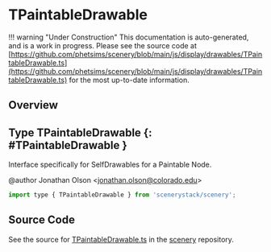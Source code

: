 # TPaintableDrawable

!!! warning "Under Construction"
    This documentation is auto-generated, and is a work in progress. Please see the source code at
    [https://github.com/phetsims/scenery/blob/main/js/display/drawables/TPaintableDrawable.ts](https://github.com/phetsims/scenery/blob/main/js/display/drawables/TPaintableDrawable.ts) for the most up-to-date information.

## Overview



## Type TPaintableDrawable {: #TPaintableDrawable }


Interface specifically for SelfDrawables for a Paintable Node.

@author Jonathan Olson &lt;jonathan.olson@colorado.edu&gt;

```js
import type { TPaintableDrawable } from 'scenerystack/scenery';
```






## Source Code

See the source for [TPaintableDrawable.ts](https://github.com/phetsims/scenery/blob/main/js/display/drawables/TPaintableDrawable.ts) in the [scenery](https://github.com/phetsims/scenery) repository.
